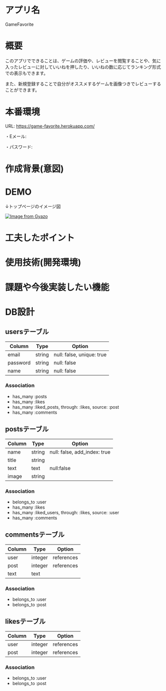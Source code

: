 # アプリ名

GameFavorite

# 概要

このアプリでできることは、ゲームの評価や、レビューを閲覧することや、気に入ったレビューに対していいねを押したり、いいねの数に応じてランキング形式での表示もできます。

また、新規登録することで自分がオススメするゲームを画像つきでレビューすることができます。
# 本番環境
URL: https://game-favorite.herokuapp.com/

・Eメール:

・パスワード:

# 作成背景(意図)


# DEMO

↓トップページのイメージ図

[![Image from Gyazo](https://i.gyazo.com/f8815f398c201c8b512dbd7f8411daa7.png)](https://gyazo.com/f8815f398c201c8b512dbd7f8411daa7)


# 工夫したポイント


# 使用技術(開発環境)


# 課題や今後実装したい機能


# DB設計
## usersテーブル
|Column|Type|Option|
|------|----|------|
|email|string|null: false, unique: true|
|password|string|null: false|
|name|string|null: false|
### Association
- has_many :posts
- has_many :likes
- has_many :liked_posts, through: :likes, source: :post
- has_many :comments

## postsテーブル
|Column|Type|Option|
|------|----|------|
|name|string|null: false, add_index: true|
|title|string||
|text|text|null:false|
|image|string||
### Association
- belongs_to :user
- has_many :likes
- has_many :liked_users, through: :likes, source: :user
- has_many :comments

## commentsテーブル
|Column|Type|Option|
|------|----|------|
|user|integer|references|null: false, foreign_key: true|
|post|integer|references|null: false, foreign_key: true|
|text|text||
### Association
- belongs_to :user
- belongs_to :post

## likesテーブル
|Column|Type|Option|
|------|----|------|
|user|integer|references|null: false, foreign_key: true|
|post|integer|references|null: false, foreign_key: true|
### Association
- belongs_to :user
- belongs_to :post
